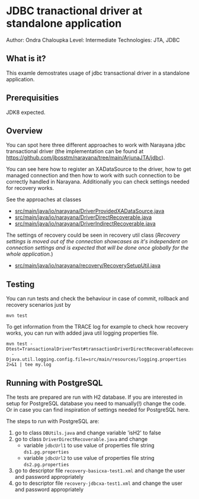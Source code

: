 JDBC tranactional driver at standalone application
===

Author: Ondra Chaloupka
Level: Intermediate
Technologies: JTA, JDBC


What is it?
---

This examle demostrates usage of jdbc transactional driver in a standalone application.


Prerequisities
---

JDK8 expected.


Overview
---

You can spot here three different approaches to work with Narayana jdbc transactional driver
(the implementation can be found at https://github.com/jbosstm/narayana/tree/main/ArjunaJTA/jdbc).

You can see here how to register an XADataSource to the driver, how to get managed connection and then how to work
with such connection to be correctly handled in Narayana. Additionally you can check settings needed for
recovery works.

See the approaches at classes

* [src/main/java/io/narayana/DriverProvidedXADataSource.java](src/main/java/io/narayana/DriverProvidedXADataSource.java)
* [src/main/java/io/narayana/DriverDirectRecoverable.java](src/main/java/io/narayana/DriverDirectRecoverable.java)
* [src/main/java/io/narayana/DriverIndirectRecoverable.java](src/main/java/io/narayana/DriverIndirectRecoverable.java)

The settings of recovery could be seen in recovery util class
(_Recovery settings is moved  out of the connection showcases as it's independent
on connection settings and is expected that will be done once globally for the whole application._)

* [src/main/java/io/narayana/recovery/RecoverySetupUtil.java](src/main/java/io/narayana/recovery/RecoverySetupUtil.java)


Testing
---

You can run tests and check the behaviour in case of commit, rollback and recovery scenarios just by

```
mvn test
```

To get information from the TRACE log for example to check how recovery works, you can run with added java util logging
properties file.

```
mvn test -Dtest=TransactionalDriverTest#transactionDriverDirectRecoverableRecovery\
  -Djava.util.logging.config.file=src/main/resources/logging.properties 2>&1 | tee my.log
```

Running with PostgreSQL
---

The tests are prepared are run with H2 database. If you are interested in setup for PostgreSQL
database you need to manually(!) change the code.
Or in case you can find inspiration of settings needed for PostgreSQL here.

The steps to run with PostgreSQL are:

1. go to class `DBUtils.java` and change variable 'isH2' to false
2. go to class `DriverDirectRecoverable.java` and change
    * variable `jdbcUrl1` to use value of properties file string `ds1.pg.properties`
    * variable `jdbcUrl2` to use value of properties file string `ds2.pg.properties`
3. go to descriptor file `recovery-basicxa-test1.xml` and change the user and password appropriately
4. go to descriptor file `recovery-jdbcxa-test1.xml` and change the user and password appropriately
